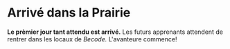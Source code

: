 # **Arrivé dans la Prairie**
**Le prèmier jour tant attendu est arrivé.**
Les futurs apprenants attendent de rentrer dans les locaux de *Becode.*
L'avanteure commence!
